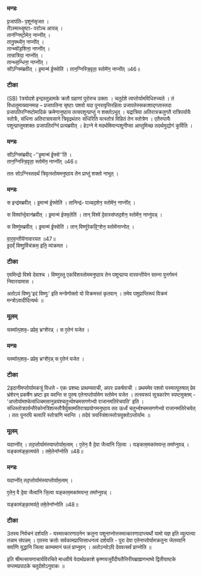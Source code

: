 

### मन्त्रः

प्र॒जाप॑तिᳶ प॒शून॑सृजत ।  
ते᳚ऽस्माथ्सृ॒ष्टाᳶ परा᳚ञ्च आयन्न् ।  
तान॑ग्निष्टो॒मेन॒ नाप्नो᳚त् ।  
तानु॒क्थ्ये॑न॒ नाप्नो᳚त् ।  
तान्थ्षो॑ड॒शिना॒ नाप्नो᳚त् ।  
तान्रात्रि॑या॒ नाप्नो᳚त् ।  
तान्थ्स॒न्धिना॒ नाप्नो᳚त् ।  
सो᳚ऽग्निम॑ब्रवीत् ।
इ॒मान्म॑ ई॒फ्सेति॑ ।
तान॒ग्निस्त्रि॒वृता॒ स्तोमे॑न॒ नाप्नो᳚त् ॥46॥  

### टीका
(SB) 1त्रयोदशे इन्द्रस्तुन्नामके क्रतौ ग्रहाणां पुरोरुच उक्ताः । चतुर्दशे त्वप्तोर्यामविधिरुच्यते । तं विधातुमाख्यानमाह – प्रजापतिना सृष्टाः पशवो यदा पुनरावृत्तिरहिताः प्रजापतेस्सकाशाद्गतास्तदा प्रजापतिरग्निष्टोमादिकं क्रमेणानुष्ठाय तत्यपशून्प्राप्तुं न शक्तोऽभूत् । यद्रात्रिया अतिरात्रक्रतुगतै रात्रिपर्यायैः स्तोत्रैः, संधिना अतिरात्रावसाने त्रिवृद्रथंतरः संधिरिति यत्स्तोत्रं विहितं तेन स्तोत्रेण । एतैरुपायैः पशून्प्राप्तुमशक्तः प्रजापतिरग्निं प्रत्यब्रवीत् । हेऽग्ने मे मदर्थमिमान्पशूनीप्सा आप्तुमिच्छ तदर्थमुद्योगं कुर्विति ।
### मन्त्रः
सो᳚ऽग्निम॑ब्रवीद् -''इ॒मान्म॑ ई॒फ्से''ति॑ ।   
तान॒ग्निस्त्रि॒वृता॒ स्तोमे॑न॒ नाप्नो᳚त् ॥46॥  

ततः सोऽग्निस्तदर्थं त्रिवृत्स्तोममनुष्ठाय तेन प्राप्तुं शक्तो नाभूत् ।
### मन्त्रः

स इन्द्र॑मब्रवीत् ।
इ॒मान्म॑ ई॒फ्सेति॑ ।
तानिन्द्र॑ᳶ पञ्चद॒शेन॒ स्तोमे॑न॒ नाप्नो᳚त् ।

स विश्वा᳚न्दे॒वान॑ब्रवीत् ।
इ॒मान्म॑ ईफ्स॒तेति॑ ।
तान् विश्वे॑ दे॒वास्स॑प्तद॒शेन॒ स्तोमे॑न॒ नाप्नु॑वन्न् ।

स विष्णु॑मब्रवीत् ।
इ॒मान्म॑ ई॒फ्सेति॑ ।
तान् विष्णु॑रेकवि॒ꣳ॒शेन॒ स्तोमे॑नाप्नोत् ।

वा॒र॒व॒न्तीये॑नावारयत ॥47॥  
इ॒दव्ँ विष्णु॒र्विच॑क्रम॒ इति॒ व्य॑क्रमत ।
### टीका
एवमिन्द्रो विश्वे देवाश्च । विष्णुस्तु एकविंशस्तोममनुष्ठाय तेन पशून्प्राप्य वारवन्तीयेन साम्ना पुनर्गमनं निवारयामास ।

अतोऽयं विष्णुः'इदं विष्णुः' इति मन्त्रेणोक्तो यो विक्रमस्तं कृतवान् । तमेव पशुप्राप्तिरूपं विक्रमं मन्त्रोऽवादीदित्यर्थः ॥
### मूलम् 
यस्मा᳚त्प॒शव॒ᳶ प्रप्रेव॒ भ्रꣳशे॑रन्न् ।
स ए॒तेन॑ यजेत ।
### मन्त्रः
यस्मा᳚त्प॒शव॒ᳶ प्रप्रेव॒ भ्रꣳशे॑र॒न्न् स ए॒तेन॑ यजेत ।
### टीका
2इदानीमप्तोर्यामकत्रुं विधत्ते - एकः प्रशब्दः प्राथम्यवाची, अपरः प्रकर्षवाची । प्रथममेव पशवो यस्मात्पुरुषात् प्रेव भ्रंशेरन् प्रकर्षेण भ्रष्टा इव यवन्ति स पुरुष एतेनाप्तोर्यामेण स्तोमेन यजेत । तत्स्वरूपं सूत्रकारेण स्पष्टमुक्तम् - 'अप्तोर्यामश्चेत्संधिचमसानुन्नयंश्चतुर्भ्यश्चमसगणेभ्यो राजानमतिरेचयति' इति । संधिस्तोत्रपर्यन्तैरेकोनत्रिंशत्स्तौत्रैर्युक्तमतिरात्रप्रयोगमनुष्ठाय तत ऊर्ध्वं चतुर्भ्यश्चमसगणेभ्यो राजानमतिरेचयेत् । ततः पुनरपि चत्वारि स्तोत्राणि भवन्ति । तदेवं त्रयस्त्रिंशत्स्तोत्रयुक्तोऽप्तोर्यामः ॥
### मूलम् 
यदाप्नो᳚त् ।
तद॒प्तोर्याम॑स्याप्तोर्याम॒त्वम् ।
ए॒तेन॒ वै दे॒वा जैत्वा॑नि जि॒त्वा ।
यङ्काम॒मका॑मयन्त॒ तमा᳚प्नुवन्न् ।
यङ्काम॑ङ्का॒मय॑ते ।
तमे॒तेना᳚प्नोति ॥48॥   
### मन्त्रः
यदाप्नो᳚त् तद॒प्तोर्याम॑स्याप्तोर्याम॒त्वम् ।  

ए॒तेन॒ वै दे॒वा जैत्वा॑नि जि॒त्वा यङ्काम॒मका॑मयन्त॒ तमा᳚प्नुवन्न् ।  

यङ्काम॑ङ्का॒मय॑ते॒ तमे॒तेना᳚प्नोति ॥48॥  
### टीका
3तस्य निर्वचनं दर्शयति - यस्मात्कारणादनेन क्रतुना पशूनाप्नोत्तस्मात्कारणादाप्त्यर्थो यामो यज्ञ इति व्युत्पत्त्या तन्नाम संपन्नम् । एतस्य क्रतोः सर्वकामप्राप्तिसाधनत्वं दर्शयति - पुरा देवा एतेनाप्तोर्यामक्रतुना जेतव्यानि सर्वाणि युद्धानि जित्वा काम्यमानं फलं प्राप्नुवन् । अतोऽन्योऽपि देववत्सर्वं प्राप्नोति ॥

इति श्रीमत्सायणाचार्यविरचिते माधवीये वेदार्थप्रकाशे कृष्णयजुर्वेदीयतैत्तिरीयब्राह्मणभाष्ये द्वितीयाष्टके सप्तमप्रपाठके चतुर्दशोऽनुवाकः ॥  
